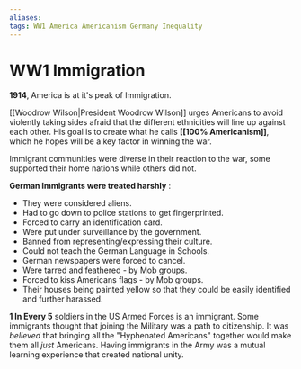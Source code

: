 ```yaml
---
aliases: 
tags: WW1 America Americanism Germany Inequality 
---
```

# WW1 Immigration
**1914**, America is at it's peak of Immigration.

[[Woodrow Wilson|President Woodrow Wilson]] urges Americans to avoid violently taking sides afraid that the different ethnicities will line up against each other. His goal is to create what he calls **[[100% Americanism]]**, which he hopes will be a key factor in winning the war.

Immigrant communities were diverse in their reaction to the war, some supported their home nations while others did not.

**German Immigrants were treated harshly** :
- They were considered aliens.
- Had to go down to police stations to get fingerprinted.
- Forced to carry an identification card.
- Were put under surveillance by the government.
- Banned from representing/expressing their culture.
- Could not teach the German Language in Schools.
- German newspapers were forced to cancel.
- Were tarred and feathered - by Mob groups.
- Forced to kiss Americans flags - by Mob groups.
- Their houses being painted yellow so that they could be easily identified and further harassed.

**1 In Every 5** soldiers in the US Armed Forces is an immigrant. Some immigrants thought that joining the Military was a path to citizenship. It was *believed* that bringing all the "Hyphenated Americans" together would make them all *just* Americans. Having immigrants in the Army was a mutual learning experience that created national unity.

